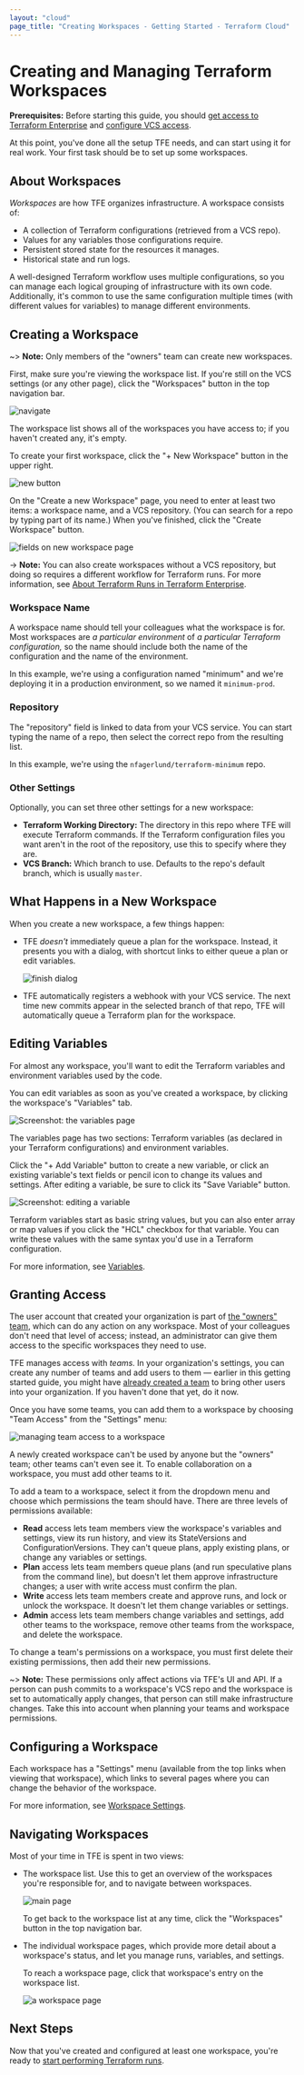 ```yaml
---
layout: "cloud"
page_title: "Creating Workspaces - Getting Started - Terraform Cloud"
---
```


# Creating and Managing Terraform Workspaces

**Prerequisites:** Before starting this guide, you should [get access to Terraform Enterprise](./access.html) and [configure VCS access](./vcs.html).

At this point, you've done all the setup TFE needs, and can start using it for real work. Your first task should be to set up some workspaces.

## About Workspaces

_Workspaces_ are how TFE organizes infrastructure. A workspace consists of:

- A collection of Terraform configurations (retrieved from a VCS repo).
- Values for any variables those configurations require.
- Persistent stored state for the resources it manages.
- Historical state and run logs.

A well-designed Terraform workflow uses multiple configurations, so you can manage each logical grouping of infrastructure with its own code. Additionally, it's common to use the same configuration multiple times (with different values for variables) to manage different environments.

## Creating a Workspace

~> **Note:** Only members of the "owners" team can create new workspaces.

First, make sure you're viewing the workspace list. If you're still on the VCS settings (or any other page), click the "Workspaces" button in the top navigation bar.

![navigate](./images/work-navigate.png)

The workspace list shows all of the workspaces you have access to; if you haven't created any, it's empty.

To create your first workspace, click the "+ New Workspace" button in the upper right.

![new button](./images/work-new-button.png)

On the "Create a new Workspace" page, you need to enter at least two items: a workspace name, and a VCS repository. (You can search for a repo by typing part of its name.) When you've finished, click the "Create Workspace" button.

![fields on new workspace page](../workspaces/images/creating-fields.png)

-> **Note:** You can also create workspaces without a VCS repository, but doing so requires a different workflow for Terraform runs. For more information, see [About Terraform Runs in Terraform Enterprise](../run/index.html).

### Workspace Name

A workspace name should tell your colleagues what the workspace is for. Most workspaces are _a particular environment_ of _a particular Terraform configuration,_ so the name should include both the name of the configuration and the name of the environment.

In this example, we're using a configuration named "minimum" and we're deploying it in a production environment, so we named it `minimum-prod`.

### Repository

The "repository" field is linked to data from your VCS service. You can start typing the name of a repo, then select the correct repo from the resulting list.

In this example, we're using the `nfagerlund/terraform-minimum` repo.

### Other Settings

Optionally, you can set three other settings for a new workspace:

- **Terraform Working Directory:** The directory in this repo where TFE will execute Terraform commands. If the Terraform configuration files you want aren't in the root of the repository, use this to specify where they are.
- **VCS Branch:** Which branch to use. Defaults to the repo's default branch, which is usually `master`.

## What Happens in a New Workspace

When you create a new workspace, a few things happen:

- TFE _doesn't_ immediately queue a plan for the workspace. Instead, it presents you with a dialog, with shortcut links to either queue a plan or edit variables.

    ![finish dialog](./images/work-finished.png)
- TFE automatically registers a webhook with your VCS service. The next time new commits appear in the selected branch of that repo, TFE will automatically queue a Terraform plan for the workspace.

## Editing Variables

For almost any workspace, you'll want to edit the Terraform variables and environment variables used by the code.

You can edit variables as soon as you've created a workspace, by clicking the workspace's "Variables" tab.

![Screenshot: the variables page](../workspaces/images/vars.png)

The variables page has two sections: Terraform variables (as declared in your Terraform configurations) and environment variables.

Click the "+ Add Variable" button to create a new variable, or click an existing variable's text fields or pencil icon to change its values and settings. After editing a variable, be sure to click its "Save Variable" button.

![Screenshot: editing a variable](../workspaces/images/vars-edit.png)

Terraform variables start as basic string values, but you can also enter array or map values if you click the "HCL" checkbox for that variable. You can write these values with the same syntax you'd use in a Terraform configuration.

For more information, see [Variables](../workspaces/variables.html).

## Granting Access

The user account that created your organization is part of [the "owners" team](../users-teams-organizations/teams.html#the-owners-team), which can do any action on any workspace. Most of your colleagues don't need that level of access; instead, an administrator can give them access to the specific workspaces they need to use.

TFE manages access with _teams._ In your organization's settings, you can create any number of teams and add users to them — earlier in this getting started guide, you might have [already created a team](./access.html#adding-other-users-to-an-organization) to bring other users into your organization. If you haven't done that yet, do it now.

Once you have some teams, you can add them to a workspace by choosing "Team Access" from the "Settings" menu:

![managing team access to a workspace](../workspaces/images/access.png)

A newly created workspace can't be used by anyone but the "owners" team; other teams can't even see it. To enable collaboration on a workspace, you must add other teams to it.

To add a team to a workspace, select it from the dropdown menu and choose which permissions the team should have. There are three levels of permissions available:

- **Read** access lets team members view the workspace's variables and settings, view its run history, and view its StateVersions and ConfigurationVersions. They can't queue plans, apply existing plans, or change any variables or settings.
- **Plan** access lets team members queue plans (and run speculative plans from the command line), but doesn't let them approve infrastructure changes; a user with write access must confirm the plan.
- **Write** access lets team members create and approve runs, and lock or unlock the workspace. It doesn't let them change variables or settings.
- **Admin** access lets team members change variables and settings, add other teams to the workspace, remove other teams from the workspace, and delete the workspace.

To change a team's permissions on a workspace, you must first delete their existing permissions, then add their new permissions.

~> **Note:** These permissions only affect actions via TFE's UI and API. If a person can push commits to a workspace's VCS repo and the workspace is set to automatically apply changes, that person can still make infrastructure changes. Take this into account when planning your teams and workspace permissions.

## Configuring a Workspace

Each workspace has a "Settings" menu (available from the top links when viewing that workspace), which links to several pages where you can change the behavior of the workspace.

For more information, see [Workspace Settings](../workspaces/settings.html).

## Navigating Workspaces

Most of your time in TFE is spent in two views:

* The workspace list. Use this to get an overview of the workspaces you're responsible for, and to navigate between workspaces.

    ![main page](../workspaces/images/index-list.png)

    To get back to the workspace list at any time, click the "Workspaces" button in the top navigation bar.
* The individual workspace pages, which provide more detail about a workspace's status, and let you manage runs, variables, and settings.

    To reach a workspace page, click that workspace's entry on the workspace list.

    ![a workspace page](./images/work-workspacepage.png)

## Next Steps

Now that you've created and configured at least one workspace, you're ready to [start performing Terraform runs](./runs.html).
